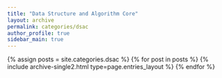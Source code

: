 ```yaml
---
title: "Data Structure and Algorithm Core"
layout: archive
permalink: categories/dsac
author_profile: true
sidebar_main: true
---
```



{% assign posts = site.categories.dsac %}
{% for post in posts %} {% include archive-single2.html type=page.entries_layout %} {% endfor %}
